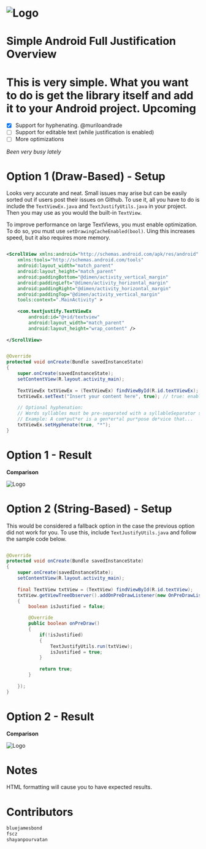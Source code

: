 ![Logo](https://raw.github.com/bluejamesbond/TextJustify-Android/master/__misc/textjustify%20design%20logo%20%5Ba%5D.png)
=======
**Simple Android Full Justification**
Overview
=======
This is very simple. What you want to do is get the library itself and add it to your Android project.
Upcoming
=======
- [X] Support for hyphenating. @muriloandrade
- [ ] Support for editable text (while justification is enabled)
- [ ] More optimizations

*Been very busy lately*

Option 1 (Draw-Based) - Setup
=======
Looks very accurate and neat. Small issues may arise but can be easily sorted out if users post their issues on Github. To use it, all you have to do is include the `TextViewEx.java` and `TextJustifyUtils.java` in your project. Then you may use as you would the built-in  `TextView`. 

To improve performance on large TextViews, you must enable optimization. To do so, you must use `setDrawingCacheEnabled(bool)`. Uing this increases speed, but it also requires more memory.

```xml

<ScrollView xmlns:android="http://schemas.android.com/apk/res/android"
    xmlns:tools="http://schemas.android.com/tools"
    android:layout_width="match_parent"
    android:layout_height="match_parent"
    android:paddingBottom="@dimen/activity_vertical_margin"
    android:paddingLeft="@dimen/activity_horizontal_margin"
    android:paddingRight="@dimen/activity_horizontal_margin"
    android:paddingTop="@dimen/activity_vertical_margin"
    tools:context=".MainActivity" >
    
    <com.textjustify.TextViewEx
        android:id="@+id/textview"
        android:layout_width="match_parent"
        android:layout_height="wrap_content" />
        
</ScrollView>

```
```java

@Override
protected void onCreate(Bundle savedInstanceState) 
{
    super.onCreate(savedInstanceState);
    setContentView(R.layout.activity_main); 
    
    TextViewEx txtViewEx = (TextViewEx) findViewById(R.id.textViewEx);
    txtViewEx.setText("Insert your content here", true); // true: enables justification
    
    // Optional hyphenation:
    // Words syllables must be pre-separated with a syllableSeparator string (character)
    // Example: A com*put*er is a gen*er*al pur*pose de*vice that...
    txtViewEx.setHyphenate(true, "*");
}

```
Option 1 - Result
=======
**Comparison**

![Logo](http://i.imgur.com/xbzYStc.png)


Option 2 (String-Based) - Setup
=======
This would be considered a fallback option in the case the previous option did not work for you. To use this, include `TextJustifyUtils.java` and follow the sample code below.

```java

@Override
protected void onCreate(Bundle savedInstanceState) 
{
    super.onCreate(savedInstanceState);
    setContentView(R.layout.activity_main); 
    
    final TextView txtView = (TextView) findViewById(R.id.textView);
    txtView.getViewTreeObserver().addOnPreDrawListener(new OnPreDrawListener()
    {           
        boolean isJustified = false;

        @Override
        public boolean onPreDraw() 
        {
            if(!isJustified)
            {
                TextJustifyUtils.run(txtView);
                isJustified = true;
            }
            
            return true;
        }
        
    });
}

```
Option 2 - Result
=======
**Comparison**

![Logo](http://i.imgur.com/L62jFKp.png)


Notes
=======
HTML formatting will cause you to have expected results.

Contributors
=======

```js
bluejamesbond
fscz
shayanpourvatan
```
